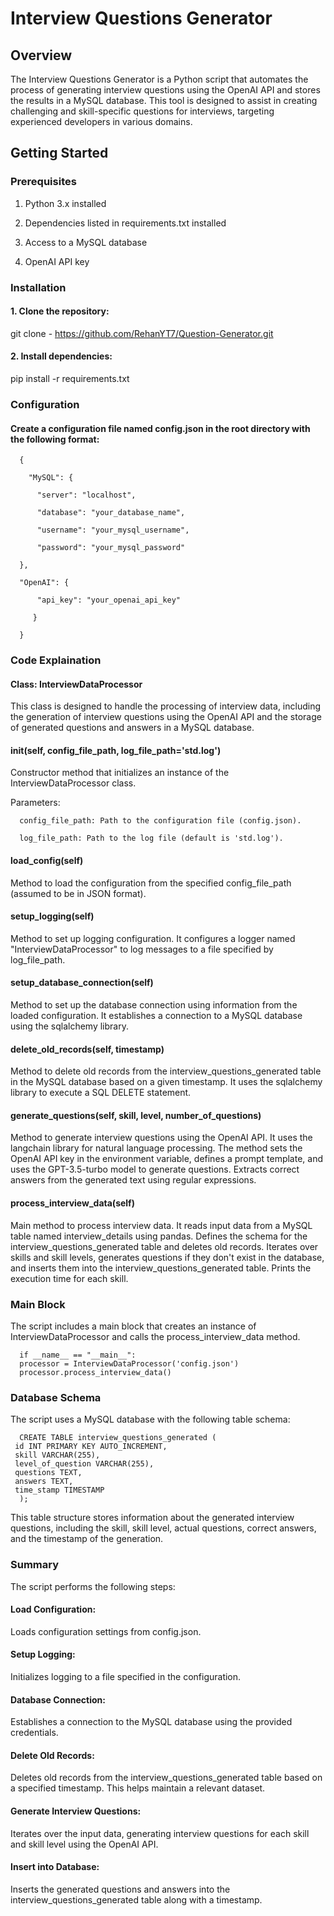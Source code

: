 # Interview Questions Generator
## Overview
The Interview Questions Generator is a Python script that automates the process of generating interview questions using the OpenAI API and stores the results in a MySQL database. This tool is designed to assist in creating challenging and skill-specific questions for interviews, targeting experienced developers in various domains.

## Getting Started
### Prerequisites
1. Python 3.x installed

2. Dependencies listed in requirements.txt installed

3. Access to a MySQL database

4. OpenAI API key

### Installation
#### 1. Clone the repository:
   git clone - https://github.com/RehanYT7/Question-Generator.git
#### 2. Install dependencies:
pip install -r requirements.txt
### Configuration
#### Create a configuration file named config.json in the root directory with the following format:

      { 

        "MySQL": {
  
          "server": "localhost",
    
          "database": "your_database_name",
    
          "username": "your_mysql_username",
    
          "password": "your_mysql_password"
    
      },
  
      "OpenAI": {
  
          "api_key": "your_openai_api_key"
    
         }
  
      }

### Code Explaination
#### Class: InterviewDataProcessor
This class is designed to handle the processing of interview data, including the generation of interview questions using the OpenAI API and the storage of generated questions and answers in a MySQL database.
#### __init__(self, config_file_path, log_file_path='std.log')
Constructor method that initializes an instance of the InterviewDataProcessor class.

Parameters:

      config_file_path: Path to the configuration file (config.json).

      log_file_path: Path to the log file (default is 'std.log').
#### load_config(self)
Method to load the configuration from the specified config_file_path (assumed to be in JSON format).

#### setup_logging(self)

Method to set up logging configuration. It configures a logger named "InterviewDataProcessor" to log messages to a file specified by log_file_path.

#### setup_database_connection(self)
Method to set up the database connection using information from the loaded configuration.
It establishes a connection to a MySQL database using the sqlalchemy library.

#### delete_old_records(self, timestamp)

Method to delete old records from the interview_questions_generated table in the MySQL database based on a given timestamp.
It uses the sqlalchemy library to execute a SQL DELETE statement.

#### generate_questions(self, skill, level, number_of_questions)

Method to generate interview questions using the OpenAI API.
It uses the langchain library for natural language processing.
The method sets the OpenAI API key in the environment variable, defines a prompt template, and uses the GPT-3.5-turbo model to generate questions.
Extracts correct answers from the generated text using regular expressions.

#### process_interview_data(self)
Main method to process interview data.
It reads input data from a MySQL table named interview_details using pandas.
Defines the schema for the interview_questions_generated table and deletes old records.
Iterates over skills and skill levels, generates questions if they don't exist in the database, and inserts them into the interview_questions_generated table.
Prints the execution time for each skill.

### Main Block
The script includes a main block that creates an instance of InterviewDataProcessor and calls the process_interview_data method.

      if __name__ == "__main__":
      processor = InterviewDataProcessor('config.json')
      processor.process_interview_data()
### Database Schema
The script uses a MySQL database with the following table schema:

      CREATE TABLE interview_questions_generated (
     id INT PRIMARY KEY AUTO_INCREMENT,
     skill VARCHAR(255),
     level_of_question VARCHAR(255),
     questions TEXT,
     answers TEXT,
     time_stamp TIMESTAMP
      );
This table structure stores information about the generated interview questions, including the skill, skill level, actual questions, correct answers, and the timestamp of the generation.

### Summary
The script performs the following steps:

#### Load Configuration:

Loads configuration settings from config.json.
#### Setup Logging:

Initializes logging to a file specified in the configuration.
#### Database Connection:

Establishes a connection to the MySQL database using the provided credentials.
#### Delete Old Records:

Deletes old records from the interview_questions_generated table based on a specified timestamp. This helps maintain a relevant dataset.
#### Generate Interview Questions:

Iterates over the input data, generating interview questions for each skill and skill level using the OpenAI API.
#### Insert into Database:

Inserts the generated questions and answers into the interview_questions_generated table along with a timestamp.


 

